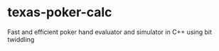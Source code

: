 # texas-poker-calc
Fast and efficient poker hand evaluator and simulator in C++ using bit twiddling
